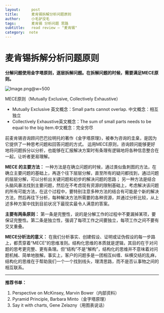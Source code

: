 ```yaml
---
layout:     post
title:      麦肯锡拆解分析问题原则
author:     小毛驴没毛
tags: 		麦肯锡 分析问题 思路
subtitle:   read review — "麦肯锡"
category:  note
---
```


# 麦肯锡拆解分析问题原则

**分解问题使用金字塔原则，逐层拆解问题。在拆解问题的时候，需要满足MECE原则。**

![Image.png](https://i.loli.net/2019/08/27/LQFp1ZcYvGmy7bD.png)@w=500

MECE原则（Mutually Exclusive, Collectively Exhaustive）
* Mutually Exclusive 英文概念：Small parts cannot overlap. 中文概念：相互独立
* Collectively Exhaustive英文概念：The sum of small parts needs to be equal to the big item.中文概念：完全穷尽

前麦肯锡咨询顾问巴巴拉明托的著作《金字塔原理》，被奉为咨询的圭臬，是因为它提供了一种思考问题和回答问题的方式。
运用MECE原则，咨询顾问能够更好地将问题拆分以分析，也能够在汇报解决方案时有条理有逻辑地将各种信息整合在一起，让听者更易理解。

**MECE 的主要方法：**
一种方法是在确立问题的时候，通过类似鱼刺图的方法，在确立主要问题的基础上，再逐个往下层层分解，直至所有的疑问都找到，通过问题的层层分解，可以分析出关键问题和初步的解决问题的思路；
另一种方法是结合头脑风暴法找到主要问题，然后在不考虑现有资源的限制基础上，考虑解决该问题的所有可能方法，在这个过程中，要特别注意多种方法的结合有可能是个新的解决方法，然后再往下分析，每种解决方法所需要的各种资源，并通过分析比较，从上述多种方案中找到目前状况下最现实最令人满意的答案。

**主要有两条原则：**
第一条是完整性，说的是分解工作的过程中不要漏掉某项，要保证完整性。第二条是独立性，强调了每项工作之间要独立，每项工作之间不要有交叉重叠。

**MECE分析法的意义：**
在我们分析事实、创建假设、证明或证伪假设的每一步路上，都贯穿着“MECE”的思维准则。结构化思维的本质就是逻辑，其目的在于对问题的思考更完整、更有条理。但“结构”不是“解构”，结构化的思维并不意味着对问题机械、简单地肢解。事实上，客户的问题多是一团相互纠缠、纵横交结的乱麻，结构化的思维在于帮助我们一个一个找到线头，理清思路，而不是否认事物之间的相互联系。
   
    
    
***
**推荐书单：**
1. Perspective on McKinsey, Marvin Bower（内部资料）
2. Pyramid Principle, Barbara Minto（金字塔原理）
3. Say it with charts, Gene Zelazny（用图表说话）